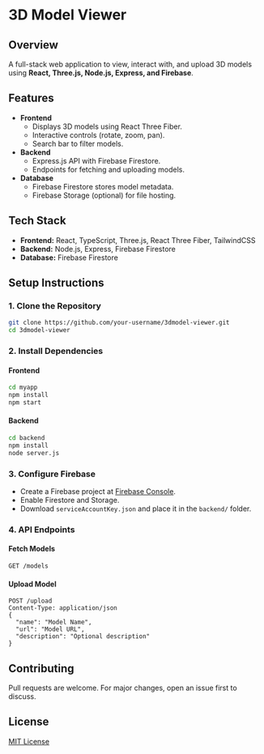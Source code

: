 # 3D Model Viewer

## Overview
A full-stack web application to view, interact with, and upload 3D models using **React, Three.js, Node.js, Express, and Firebase**.

## Features
- **Frontend**
  - Displays 3D models using React Three Fiber.
  - Interactive controls (rotate, zoom, pan).
  - Search bar to filter models.
- **Backend**
  - Express.js API with Firebase Firestore.
  - Endpoints for fetching and uploading models.
- **Database**
  - Firebase Firestore stores model metadata.
  - Firebase Storage (optional) for file hosting.

## Tech Stack
- **Frontend:** React, TypeScript, Three.js, React Three Fiber, TailwindCSS
- **Backend:** Node.js, Express, Firebase Firestore
- **Database:** Firebase Firestore

## Setup Instructions
### 1. Clone the Repository
```bash
git clone https://github.com/your-username/3dmodel-viewer.git
cd 3dmodel-viewer
```

### 2. Install Dependencies
#### Frontend
```bash
cd myapp
npm install
npm start
```
#### Backend
```bash
cd backend
npm install
node server.js
```

### 3. Configure Firebase
- Create a Firebase project at [Firebase Console](https://console.firebase.google.com/).
- Enable Firestore and Storage.
- Download `serviceAccountKey.json` and place it in the `backend/` folder.

### 4. API Endpoints
#### Fetch Models
```http
GET /models
```
#### Upload Model
```http
POST /upload
Content-Type: application/json
{
  "name": "Model Name",
  "url": "Model URL",
  "description": "Optional description"
}
```

## Contributing
Pull requests are welcome. For major changes, open an issue first to discuss.

## License
[MIT License](LICENSE)
